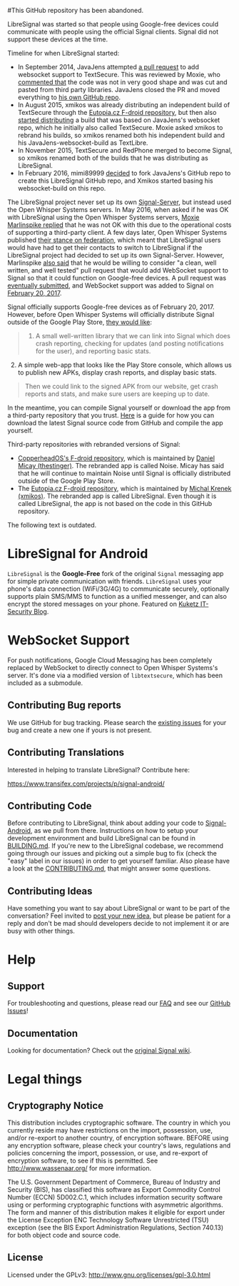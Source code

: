 #This GitHub repository has been abandoned.

LibreSignal was started so that people using Google-free devices could communicate with people using the official Signal clients. Signal did not support these devices at the time.

Timeline for when LibreSignal started:
* In September 2014, JavaJens attempted [a pull request](https://github.com/WhisperSystems/Signal-Android/pull/1960) to add websocket support to TextSecure. This was reviewed by Moxie, who [commented that](https://github.com/WhisperSystems/Signal-Android/pull/1960#issuecomment-63234532) the code was not in very good shape and was cut and pasted from third party libraries. JavaJens closed the PR and moved everything to [his own GitHub repo](https://github.com/JavaJens/TextSecure).
* In August 2015, xmikos was already distributing an independent build of TextSecure through the [Eutopia.cz F-droid repository](https://fdroid.eutopia.cz/), but then also [started distributing](https://twitter.com/xmikos/status/636494031464321024) a build that was based on JavaJens's websocket repo, which he initially also called TextSecure. Moxie asked xmikos to rebrand his builds, so xmikos renamed both his independent build and his JavaJens-websocket-build as TextLibre.
* In November 2015, TextSecure and RedPhone merged to become Signal, so xmikos renamed both of the builds that he was distributing as LibreSignal.
* In February 2016, mimi89999 [decided](https://github.com/JavaJens/TextSecure/issues/72) to fork JavaJens's GitHub repo to create this LibreSignal GitHub repo, and Xmikos started basing his websocket-build on this repo.

The LibreSignal project never set up its own [Signal-Server](https://github.com/WhisperSystems/Signal-Server), but instead used the Open Whisper Systems servers. In May 2016, when asked if he was OK with LibreSignal using the Open Whisper Systems servers, [Moxie Marlinspike replied](https://github.com/LibreSignal/LibreSignal/issues/37#issuecomment-217211165) that he was not OK with this due to the operational costs of supporting a third-party client. A few days later, Open Whisper Systems published [their stance on federation](https://whispersystems.org/blog/the-ecosystem-is-moving/), which meant that LibreSignal users would have had to get their contacts to switch to LibreSignal if the LibreSignal project had decided to set up its own Signal-Server. However, Marlinspike [also said](https://github.com/LibreSignal/LibreSignal/issues/37#issuecomment-226646872) that he would be willing to consider "a clean, well written, and well tested" pull request that would add WebSocket support to Signal so that it could function on Google-free devices. A pull request was [eventually submitted](https://github.com/WhisperSystems/Signal-Android/pull/5962), and WebSocket support was added to Signal on [February 20, 2017](https://github.com/WhisperSystems/Signal-Android/commit/1669731329bcc32c84e33035a67a2fc22444c24b).

Signal officially supports Google-free devices as of February 20, 2017. However, before Open Whisper Systems will officially distribute Signal outside of the Google Play Store, [they would like](https://github.com/WhisperSystems/Signal-Android/commit/1669731329bcc32c84e33035a67a2fc22444c24b#commitcomment-20980219):

>1. A small well-written library that we can link into Signal which does crash reporting, checking for updates (and posting notifications for the user), and reporting basic stats.
2. A simple web-app that looks like the Play Store console, which allows us to publish new APKs, display crash reports, and display basic stats.

>Then we could link to the signed APK from our website, get crash reports and stats, and make sure users are keeping up to date.

In the meantime, you can compile Signal yourself or download the app from a third-party repository that you trust. [Here](https://github.com/WhisperSystems/Signal-Android/wiki/How-to-build-Signal-from-the-sources) is a guide for how you can download the latest Signal source code from GitHub and compile the app yourself.

Third-party repositories with rebranded versions of Signal:
* [CopperheadOS's F-droid repository](https://copperhead.co/android/docs/usage_guide#signal), which is maintained by [Daniel Micay (thestinger)](https://github.com/thestinger). The rebranded app is called Noise. Micay has said that he will continue to maintain Noise until Signal is officially distributed outside of the Google Play Store.
* The [Eutopia.cz F-droid repository](https://fdroid.eutopia.cz/), which is maintained by [Michal Krenek (xmikos)](https://github.com/xmikos). The rebranded app is called LibreSignal. Even though it is called LibreSignal, the app is not based on the code in this GitHub repository.

The following text is outdated.

# LibreSignal for Android

`LibreSignal` is the **Google-Free** fork of the original `Signal` messaging app for simple private communication with friends. `LibreSignal` uses your phone's data connection (WiFi/3G/4G) to communicate securely, optionally supports plain SMS/MMS to function as a unified messenger, and can also encrypt the stored messages on your phone. Featured on [Kuketz IT-Security Blog](https://www.kuketz-blog.de/?s=LibreSignal).

# WebSocket Support
For push notifications, Google Cloud Messaging has been completely replaced by WebSocket to directly connect to Open Whisper Systems's server.
It's done via a modified version of `libtextsecure`, which has been included as a submodule.

## Contributing Bug reports
We use GitHub for bug tracking. Please search the [existing issues](https://github.com/LibreSignal/LibreSignal/issues) for your bug and create a new one if yours is not present.

## Contributing Translations
Interested in helping to translate LibreSignal? Contribute here:

https://www.transifex.com/projects/p/signal-android/

## Contributing Code
Before contributing to LibreSignal, think about adding your code to [Signal-Android](https://github.com/WhisperSystems/Signal-Android/wiki), as we pull from there. Instructions on how to setup your development environment and build LibreSignal can be found in  [BUILDING.md](https://github.com/LibreSignal/LibreSignal/blob/master/BUILDING.md). If you're new to the LibreSignal codebase, we recommend going through our issues and picking out a simple bug to fix (check the "easy" label in our issues) in order to get yourself familiar. Also please have a look at the [CONTRIBUTING.md](https://github.com/LibreSignal/LibreSignal/blob/master/CONTRIBUTING.md), that might answer some questions.

## Contributing Ideas
Have something you want to say about LibreSignal or want to be part of the conversation? Feel invited to [post your new idea](https://github.com/LibreSignal/LibreSignal/issues/new), but please be patient for a reply and don't be mad should developers decide to not implement it or are busy with other things.

Help
====
## Support
For troubleshooting and questions, please read our [FAQ](https://github.com/LibreSignal/LibreSignal/wiki/FAQ) and see our [GitHub Issues](https://github.com/LibreSignal/LibreSignal/issues)!

## Documentation
Looking for documentation? Check out the [original Signal wiki](https://github.com/WhisperSystems/Signal-Android/wiki).

# Legal things
## Cryptography Notice

This distribution includes cryptographic software. The country in which you currently reside may have restrictions on the import, possession, use, and/or re-export to another country, of encryption software.
BEFORE using any encryption software, please check your country's laws, regulations and policies concerning the import, possession, or use, and re-export of encryption software, to see if this is permitted.
See <http://www.wassenaar.org/> for more information.

The U.S. Government Department of Commerce, Bureau of Industry and Security (BIS), has classified this software as Export Commodity Control Number (ECCN) 5D002.C.1, which includes information security software using or performing cryptographic functions with asymmetric algorithms.
The form and manner of this distribution makes it eligible for export under the License Exception ENC Technology Software Unrestricted (TSU) exception (see the BIS Export Administration Regulations, Section 740.13) for both object code and source code.

## License

Licensed under the GPLv3: http://www.gnu.org/licenses/gpl-3.0.html
